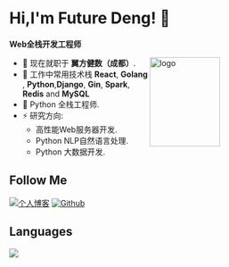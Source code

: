 # Hi,I'm Future Deng! 👋
**Web全栈开发工程师**

<img src="https://github-readme-stats.vercel.app/api?username=FutureSenzhong&show_icons=true&theme=dark" alt="logo" height="160" align="right" width="50%" />

- 🔭 现在就职于 **翼方健数（成都）**.
- 🌱 工作中常用技术栈 **React**, **Golang** , **Python**,**Django**, **Gin**, **Spark**, **Redis** and **MySQL**
- 💬 Python 全栈工程师.
- ⚡ 研究方向: 
  - 高性能Web服务器开发.
  - Python NLP自然语言处理.
  - Python 大数据开发.

## Follow Me
[![个人博客](https://img.shields.io/badge/-个人博客（pyeden.com）-c14438?style=flat-square&logo=B&logoColor=white)](https://www.pyeden.com/)
[![Github](https://img.shields.io/github/followers/FutureSenzhong?label=Github&style=social)](https://github.com/FutureSenzhong)

## Languages
<a href="https://github.com/FutureSenzhong">
  <img 
       src="https://github-readme-stats.vercel.app/api/top-langs/?username=FutureSenzhong&layout=compact)](https://github.com/FutureSenzhong" />
</a>
